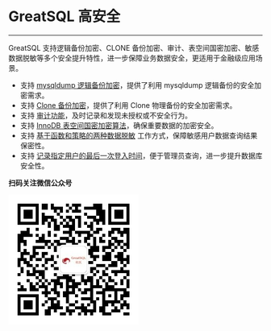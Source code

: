 # GreatSQL 高安全
---

GreatSQL 支持逻辑备份加密、CLONE 备份加密、审计、表空间国密加密、敏感数据脱敏等多个安全提升特性，进一步保障业务数据安全，更适用于金融级应用场景。

- 支持 [mysqldump 逻辑备份加密](./5-4-security-mysqldump-encrypt.md)，提供了利用 mysqldump 逻辑备份的安全加密需求。
- 支持 [Clone 备份加密](./5-4-security-clone-encrypt.md)，提供了利用 Clone 物理备份的安全加密需求。
- 支持 [审计功能](./5-4-security-audit.md)，及时记录和发现未授权或不安全行为。
- 支持 [InnoDB 表空间国密加密算法](./5-4-security-encrypt-with-gmssl.md)，确保重要数据的加密安全。
- 支持 [基于函数和策略的两种数据脱敏](./5-4-security-data-masking.md) 工作方式，保障敏感用户数据查询结果保密性。
- 支持 [记录指定用户的最后一次登入时间](./5-4-security-last-login.md)，便于管理员查询，进一步提升数据库安全性。


**扫码关注微信公众号**

![greatsql-wx](../greatsql-wx.jpg)
